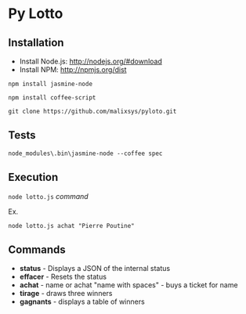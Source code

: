Py Lotto
===============

Installation
------------

* Install Node.js: http://nodejs.org/#download
* Install NPM: http://npmjs.org/dist

``
npm install jasmine-node
``

``
npm install coffee-script
``

``
git clone https://github.com/malixsys/pyloto.git
``

Tests
------------
``
node_modules\.bin\jasmine-node --coffee spec
``

Execution
------------
`node lotto.js` *command*

Ex.

``
node lotto.js achat "Pierre Poutine"
``

Commands
------------
* **status** - Displays a JSON of the internal status
* **effacer** - Resets the status
* **achat** - name or achat "name with spaces" - buys a ticket for name
* **tirage** - draws three winners
* **gagnants** - displays a table of winners


